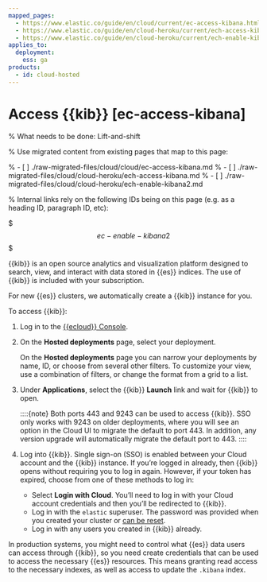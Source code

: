 ```yaml
---
mapped_pages:
  - https://www.elastic.co/guide/en/cloud/current/ec-access-kibana.html
  - https://www.elastic.co/guide/en/cloud-heroku/current/ech-access-kibana.html
  - https://www.elastic.co/guide/en/cloud-heroku/current/ech-enable-kibana2.html
applies_to:
  deployment:
    ess: ga
products:
  - id: cloud-hosted
---
```


# Access {{kib}} [ec-access-kibana]

% What needs to be done: Lift-and-shift

% Use migrated content from existing pages that map to this page:

% - [ ] ./raw-migrated-files/cloud/cloud/ec-access-kibana.md
% - [ ] ./raw-migrated-files/cloud/cloud-heroku/ech-access-kibana.md
% - [ ] ./raw-migrated-files/cloud/cloud-heroku/ech-enable-kibana2.md

% Internal links rely on the following IDs being on this page (e.g. as a heading ID, paragraph ID, etc):


$$$ec-enable-kibana2$$$


{{kib}} is an open source analytics and visualization platform designed to search, view, and interact with data stored in {{es}} indices. The use of {{kib}} is included with your subscription.

For new {{es}} clusters, we automatically create a {{kib}} instance for you.

To access {{kib}}:

1. Log in to the [{{ecloud}} Console](https://cloud.elastic.co?page=docs&placement=docs-body).
2. On the **Hosted deployments** page, select your deployment.

    On the **Hosted deployments** page you can narrow your deployments by name, ID, or choose from several other filters. To customize your view, use a combination of filters, or change the format from a grid to a list.

3. Under **Applications**, select the {{kib}} **Launch** link and wait for {{kib}} to open.

    ::::{note}
    Both ports 443 and 9243 can be used to access {{kib}}. SSO only works with 9243 on older deployments, where you will see an option in the Cloud UI to migrate the default to port 443. In addition, any version upgrade will automatically migrate the default port to 443.
    ::::

4. Log into {{kib}}. Single sign-on (SSO) is enabled between your Cloud account and the {{kib}} instance. If you’re logged in already, then {{kib}} opens without requiring you to log in again. However, if your token has expired, choose from one of these methods to log in:

    * Select **Login with Cloud**. You’ll need to log in with your Cloud account credentials and then you’ll be redirected to {{kib}}.
    * Log in with the `elastic` superuser. The password was provided when you created your cluster or [can be reset](../../../deploy-manage/users-roles/cluster-or-deployment-auth/built-in-users.md).
    * Log in with any users you created in {{kib}} already.


In production systems, you might need to control what {{es}} data users can access through {{kib}}, so you need create credentials that can be used to access the necessary {{es}} resources. This means granting read access to the necessary indexes, as well as access to update the `.kibana` index.